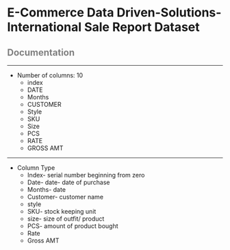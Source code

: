 # E-Commerce Data Driven-Solutions- International Sale Report Dataset

## <span style="color:grey"> Documentation
---
* Number of columns: 10
  - index
  - DATE
  - Months
  - CUSTOMER
  - Style
  - SKU
  - Size
  - PCS
  - RATE
  - GROSS AMT

---

* Column Type
  - Index- serial number beginning from zero
  - Date- date- date of purchase
  - Months- date 
  - Customer- customer name
  - style
  - SKU- stock keeping unit 
  - size- size of outfit/ product
  - PCS- amount of product bought
  - Rate
  - Gross AMT